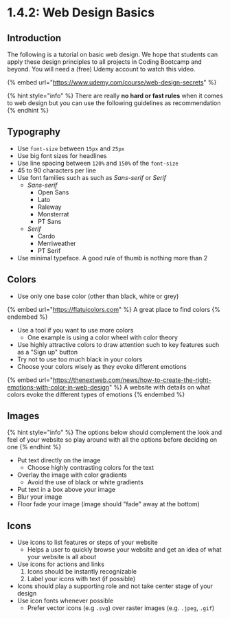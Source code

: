 # 1.4.2: Web Design Basics

## Introduction

The following is a tutorial on basic web design. We hope that students can apply these design principles to all projects in Coding Bootcamp and beyond. You will need a (free) Udemy account to watch this video.

{% embed url="https://www.udemy.com/course/web-design-secrets" %}

{% hint style="info" %}
There are really **no hard or fast rules** when it comes to web design but you can use the following guidelines as recommendation
{% endhint %}

## Typography

- Use `font-size` between `15px` and `25px`
- Use big font sizes for headlines
- Use line spacing between `120%` and `150%` of the `font-size`
- 45 to 90 characters per line
- Use font families such as such as _Sans-serif_ or _Serif_
  - _Sans-serif_
    - Open Sans
    - Lato
    - Raleway
    - Monsterrat
    - PT Sans
  - _Serif_
    - Cardo
    - Merriweather
    - PT Serif
- Use minimal typeface. A good rule of thumb is nothing more than 2

## Colors

- Use only one base color (other than black, white or grey)

{% embed url="https://flatuicolors.com" %}
A great place to find colors
{% endembed %}

- Use a tool if you want to use more colors
  - One example is using a color wheel with color theory
- Use highly attractive colors to draw attention such to key features such as a "Sign up" button
- Try not to use too much black in your colors
- Choose your colors wisely as they evoke different emotions

{% embed url="https://thenextweb.com/news/how-to-create-the-right-emotions-with-color-in-web-design" %}
A website with details on what colors evoke the different types of emotions
{% endembed %}

## Images

{% hint style="info" %}
The options below should complement the look and feel of your website so play around with all the options before deciding on one
{% endhint %}

- Put text directly on the image
  - Choose highly contrasting colors for the text
- Overlay the image with color gradients
  - Avoid the use of black or white gradients
- Put text in a box above your image
- Blur your image
- Floor fade your image (image should "fade" away at the bottom)

## Icons

- Use icons to list features or steps of your website
  - Helps a user to quickly browse your website and get an idea of what your website is all about
- Use icons for actions and links
  1. Icons should be instantly recognizable
  2. Label your icons with text (if possible)
- Icons should play a supporting role and not take center stage of your design
- Use icon fonts whenever possible&#x20;
  - Prefer vector icons (e.g `.svg`) over raster images (e.g. `.jpeg`, `.gif`)
